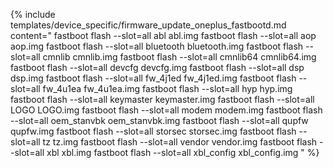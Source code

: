 {% include templates/device_specific/firmware_update_oneplus_fastbootd.md content="
fastboot flash --slot=all abl abl.img
fastboot flash --slot=all aop aop.img
fastboot flash --slot=all bluetooth bluetooth.img
fastboot flash --slot=all cmnlib cmnlib.img
fastboot flash --slot=all cmnlib64 cmnlib64.img
fastboot flash --slot=all devcfg devcfg.img
fastboot flash --slot=all dsp dsp.img
fastboot flash --slot=all fw_4j1ed fw_4j1ed.img
fastboot flash --slot=all fw_4u1ea fw_4u1ea.img
fastboot flash --slot=all hyp hyp.img
fastboot flash --slot=all keymaster keymaster.img
fastboot flash --slot=all LOGO LOGO.img
fastboot flash --slot=all modem modem.img
fastboot flash --slot=all oem_stanvbk oem_stanvbk.img
fastboot flash --slot=all qupfw qupfw.img
fastboot flash --slot=all storsec storsec.img
fastboot flash --slot=all tz tz.img
fastboot flash --slot=all vendor vendor.img
fastboot flash --slot=all xbl xbl.img
fastboot flash --slot=all xbl_config xbl_config.img
" %}
